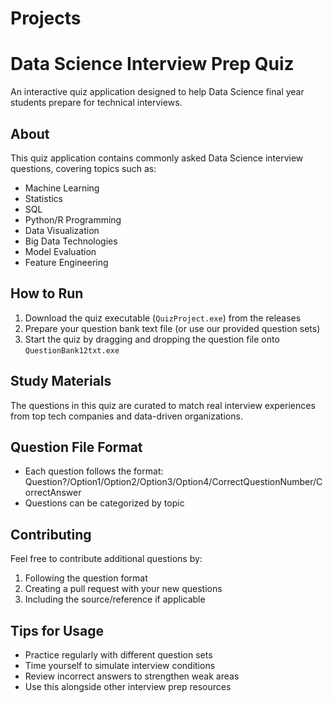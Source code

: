 # Projects
# Data Science Interview Prep Quiz

An interactive quiz application designed to help Data Science final year students prepare for technical interviews.

## About
This quiz application contains commonly asked Data Science interview questions, covering topics such as:
- Machine Learning
- Statistics
- SQL
- Python/R Programming
- Data Visualization
- Big Data Technologies
- Model Evaluation
- Feature Engineering

## How to Run
1. Download the quiz executable (`QuizProject.exe`) from the releases
2. Prepare your question bank text file (or use our provided question sets)
3. Start the quiz by dragging and dropping the question file onto `QuestionBank12txt.exe`

## Study Materials
The questions in this quiz are curated to match real interview experiences from top tech companies and data-driven organizations.

## Question File Format
- Each question follows the format: Question?/Option1/Option2/Option3/Option4/CorrectQuestionNumber/CorrectAnswer
- Questions can be categorized by topic

## Contributing
Feel free to contribute additional questions by:
1. Following the question format
2. Creating a pull request with your new questions
3. Including the source/reference if applicable

## Tips for Usage
- Practice regularly with different question sets
- Time yourself to simulate interview conditions
- Review incorrect answers to strengthen weak areas
- Use this alongside other interview prep resources
